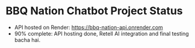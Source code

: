 # BBQ Nation Chatbot Project Status
- API hosted on Render: https://bbq-nation-api.onrender.com
- 90% complete: API hosting done, Retell AI integration and final testing bacha hai.
